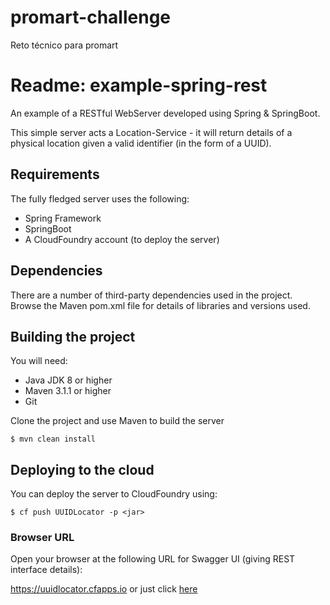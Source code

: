 # promart-challenge
Reto técnico para promart

# Readme: example-spring-rest
An example of a RESTful WebServer developed using Spring & SpringBoot.

This simple server acts a Location-Service - it will return details of a physical location given a valid identifier (in the form of a UUID). 



## Requirements

The fully fledged server uses the following:

* Spring Framework
* SpringBoot
* A CloudFoundry account (to deploy the server)

## Dependencies
There are a number of third-party dependencies used in the project. Browse the Maven pom.xml file for details of libraries and versions used.

## Building the project
You will need:

*	Java JDK 8 or higher
*	Maven 3.1.1 or higher
*	Git

Clone the project and use Maven to build the server

	$ mvn clean install



## Deploying to the cloud

You can deploy the server to CloudFoundry using:

	$ cf push UUIDLocator -p <jar>


### Browser URL
Open your browser at the following URL for Swagger UI (giving REST interface details):


https://uuidlocator.cfapps.io or just click [here](https://uuidlocator.cfapps.io)
